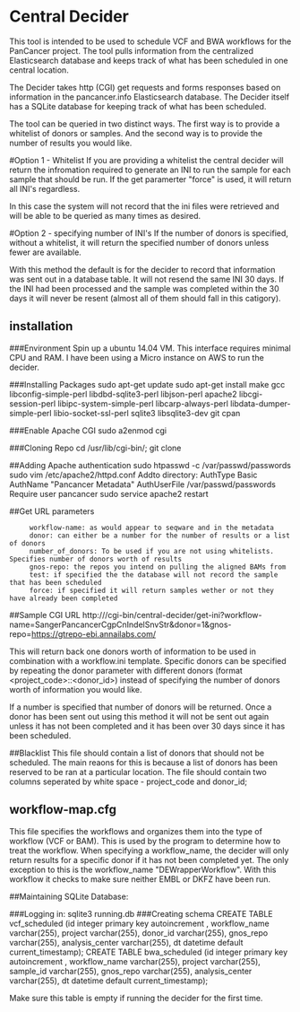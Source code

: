 # Central Decider
This tool is intended to be used to schedule VCF and BWA workflows for the PanCancer project. The tool pulls information from the centralized Elasticsearch database and keeps track of what has been scheduled in one central location. 

The Decider takes http (CGI) get requests and forms responses based on information in the pancancer.info Elasticsearch database. The Decider itself has a SQLite database for keeping track of what has been scheduled. 

The tool can be queried in two distinct ways. The first way is to provide a whitelist of donors or samples. And the second way is to provide the number of results you would like. 

#Option 1 - Whitelist
If you are providing a whitelist the central decider will return the infromation required to generate an INI to run the sample for each sample that should be run. If the get paramerter "force" is used, it will return all INI's regardless.

In this case the system will not record that the ini files were retrieved and will be able to be queried as many times as desired.

#Option 2 - specifying number of INI's
If the number of donors is specified, without a whitelist, it will return the specified number of donors unless fewer are available. 

With this method the default is for the decider to record that information was sent out in a database table. It will not resend the same INI 30 days. If the INI had been processed and the sample was completed within the 30 days it will never be resent (almost all of them should fall in this catigory).  

## installation

###Environment
      Spin up a ubuntu 14.04 VM. This interface requires minimal CPU and RAM. I have been using a Micro instance on AWS to run the decider.
      
###Installing Packages
      sudo apt-get update
      sudo apt-get install make gcc libconfig-simple-perl libdbd-sqlite3-perl libjson-perl apache2 libcgi-session-perl libipc-system-simple-perl libcarp-always-perl libdata-dumper-simple-perl libio-socket-ssl-perl sqlite3 libsqlite3-dev git cpan

###Enable Apache CGI 
      sudo a2enmod cgi
      
###Cloning Repo
      cd /usr/lib/cgi-bin/;
      git clone <central-decider>

##Adding Apache authentication 
      sudo htpasswd -c /var/passwd/passwords
      sudo vim /etc/apache2/httpd.conf
      Addto directory:
            AuthType Basic
            AuthName "Pancancer Metadata"
            AuthUserFile /var/passwd/passwords
            Require user pancancer
      sudo service apache2 restart
      
      

##Get URL parameters

         workflow-name: as would appear to seqware and in the metadata
         donor: can either be a number for the number of results or a list of donors
         number_of_donors: To be used if you are not using whitelists. Specifies number of donors worth of results
         gnos-repo: the repos you intend on pulling the aligned BAMs from
         test: if specified the the database will not record the sample that has been scheduled
         force: if specified it will return samples wether or not they have already been completed 
     
##Sample CGI URL
     http://<hostname>/cgi-bin/central-decider/get-ini?workflow-name=SangerPancancerCgpCnIndelSnvStr&donor=1&gnos-repo=https://gtrepo-ebi.annailabs.com/
     
This will return back one donors worth of information to be used in combination with a workflow.ini template. Specific donors can be specified by repeating the donor parameter with different donors (format <project_code>::<donor_id>) instead of specifying the number of donors worth of information you would like.
     
If a number is specified that number of donors will be returned. Once a donor has been sent out using this method it will not be sent out again unless it has not been completed and it has been over 30 days since it has been scheduled.  

##Blacklist
This file should contain a list of donors that should not be scheduled. The main reaons for this is because a list of donors has been reserved to be ran at a particular location. The file should contain two columns seperated by white space - project\_code and donor\_id;

## workflow-map.cfg
This file specifies the workflows and organizes them into the type of workflow (VCF or BAM). This is used by the program to determine how to treat the workflow. When specifying a workflow\_name, the decider will only return results for a specific donor if it has not been completed yet. The only exception to this is the workflow\_name "DEWrapperWorkflow". With this workflow it checks to make sure neither EMBL or DKFZ have been run.

##Maintaining SQLite Database:
       
###Logging in: 
      sqlite3 running.db
###Creating schema
      CREATE TABLE vcf_scheduled (id integer primary key autoincrement , workflow_name varchar(255), project varchar(255), donor_id varchar(255), gnos_repo varchar(255), analysis_center varchar(255), dt datetime default current_timestamp); 
      CREATE TABLE bwa_scheduled (id integer primary key autoincrement , workflow_name varchar(255), project varchar(255), sample_id varchar(255), gnos_repo varchar(255), analysis_center varchar(255), dt datetime default current_timestamp); 


Make sure this table is empty if running the decider for the first time. 
      
